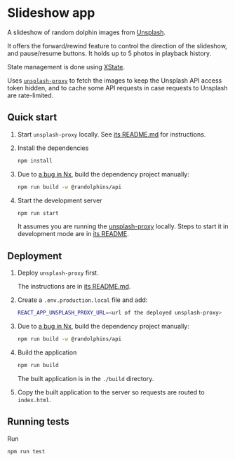 # Slideshow app

A slideshow of random dolphin images from [Unsplash](https://unsplash.com/).

It offers the forward/rewind feature to control the direction of the slideshow,
and pause/resume buttons. It holds up to 5 photos in playback history.

State management is done using [XState](https://xstate.js.org/).

Uses [`unsplash-proxy`](../unsplash-proxy) to fetch the images to keep the
Unsplash API access token hidden, and to cache some API requests in case
requests to Unsplash are rate-limited.

## Quick start

1. Start `unsplash-proxy` locally. See
   [its README.md](../unsplash-proxy/README.md#quick-start) for instructions.

1. Install the dependencies

   ```sh
   npm install
   ```

1. Due to [a bug in Nx](https://github.com/nrwl/nx/issues/19312), build the
   dependency project manually:

   ```sh
   npm run build -w @randolphins/api
   ```

1. Start the development server

   ```sh
   npm run start
   ```

   It assumes you are running the [unsplash-proxy](../unsplash-proxy) locally.
   Steps to start it in development mode are in
   [its README](../unsplash-proxy/README.md#quick-start).

## Deployment

1. Deploy `unsplash-proxy` first.

   The instructions are in
   [its README.md](../unsplash-proxy/README.md#deploy-to-cloudflare-workers).

1. Create a `.env.production.local` file and add:

   ```sh
   REACT_APP_UNSPLASH_PROXY_URL=<url of the deployed unsplash-proxy>
   ```

1. Due to [a bug in Nx](https://github.com/nrwl/nx/issues/19312), build the
   dependency project manually:

   ```sh
   npm run build -w @randolphins/api
   ```

1. Build the application

   ```sh
   npm run build
   ```

   The built application is in the `./build` directory.

1. Copy the built application to the server so requests are routed to
   `index.html`.

## Running tests

Run

```sh
npm run test
```
